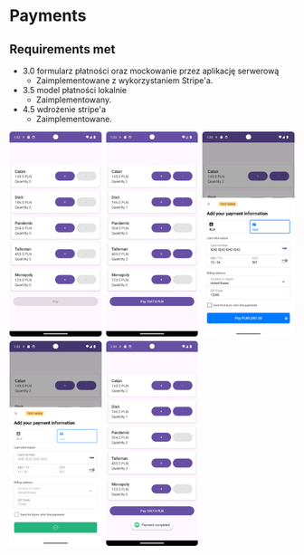 # Payments

## Requirements met

- 3.0 formularz płatności oraz mockowanie przez aplikację serwerową
  - Zaimplementowane z wykorzystaniem Stripe'a.
- 3.5 model płatności lokalnie
  - Zaimplementowany.
- 4.5 wdrożenie stripe'a
  - Zaimplementowane.

<p style="display: grid; grid-template-columns: repeat(3, 1fr); gap: 8px;">
  <img src="./screenshots/ss1.png" />
  <img src="./screenshots/ss2.png" />
  <img src="./screenshots/ss3.png" />
  <img src="./screenshots/ss4.png" />
  <img src="./screenshots/ss5.png" />
</p>
